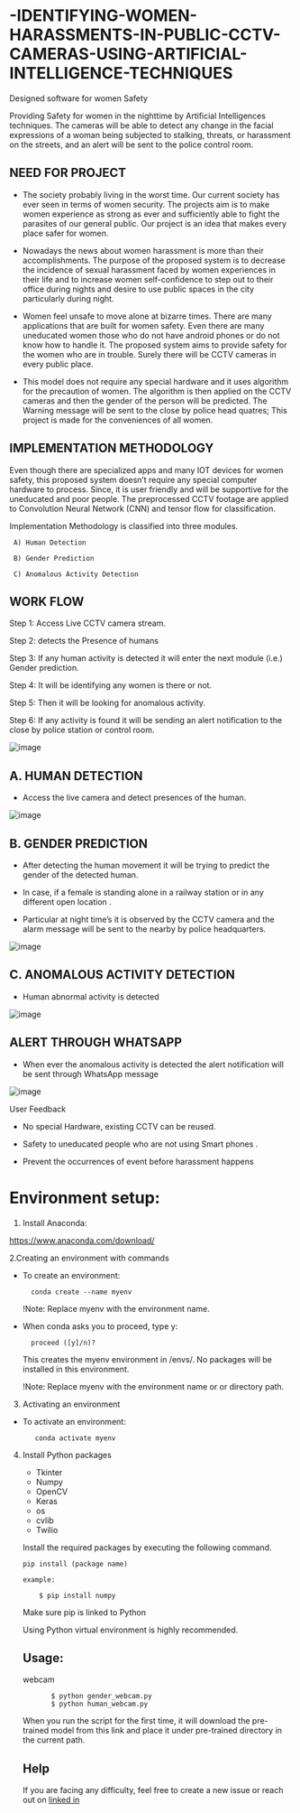 # -IDENTIFYING-WOMEN-HARASSMENTS-IN-PUBLIC-CCTV-CAMERAS-USING-ARTIFICIAL-INTELLIGENCE-TECHNIQUES
Designed software for women Safety


Providing Safety for women in the nighttime by Artificial Intelligences techniques. The cameras will be able to detect any change in the facial expressions of a woman being subjected to stalking, threats, or harassment on the streets, and an alert will be sent to the police control room.

## NEED FOR PROJECT


* The society probably living in the worst time. Our current society has ever seen in terms of women security. The projects aim is to make women experience as strong as ever and sufficiently able to fight the parasites of our general public. Our project is an idea that makes every place safer for women.

* Nowadays the news about women harassment is more than their accomplishments. The purpose of the proposed system is to decrease the incidence of sexual harassment faced by women experiences in their life and to increase women self-confidence to step out to their office during nights and desire to use public spaces in the city particularly during night.

* Women feel unsafe to move alone at bizarre times. There are many applications that are built for women safety.  Even there are many uneducated women those who do not have android phones or do not know how to handle it. The proposed system aims to provide safety for the women who are in trouble. Surely there will be CCTV cameras in every public place. 

* This model does not require any special hardware and it uses algorithm for the precaution of women. The algorithm is then applied on the CCTV cameras and then the gender of the person will be predicted. The Warning message will be sent to the close by police head quatres; This project is made for the conveniences of all women.

## IMPLEMENTATION METHODOLOGY

Even though there are specialized apps and many IOT devices for women safety, this proposed system doesn’t require any special computer hardware to process. Since, it is user friendly and will be supportive for the uneducated and poor people. The preprocessed CCTV footage are applied to Convolution Neural Network (CNN) and tensor flow for classification. 
 
 Implementation Methodology is classified into three modules. 
     
     A) Human Detection 
     
     B) Gender Prediction
     
     C) Anomalous Activity Detection 
## WORK FLOW 

Step 1:  Access Live CCTV camera stream.

Step 2:   detects the Presence of humans

Step 3: If any human activity is detected it will enter the next module (i.e.) Gender prediction.

Step 4: It will be identifying any women is    there or not.

Step 5: Then it will be looking for anomalous activity.

Step 6: If any activity is found it will be sending an alert notification to the close by police station or control room.

![image](https://user-images.githubusercontent.com/53464755/178768257-288101bc-4fc0-4f4b-97a7-5d9ac584a046.png)

## A. HUMAN DETECTION
* Access the live camera and detect presences of the human.

![image](https://user-images.githubusercontent.com/53464755/178768594-faed3858-c26a-435f-8fa4-4398f3b29ddf.png)

## B. GENDER PREDICTION
* After detecting the human movement it will be trying to predict the gender of the detected human.

* In case, if a female is standing alone in a railway station or in any different open location .

* Particular at night time’s it  is observed by the CCTV camera and the alarm message will be sent to the nearby by police headquarters.

![image](https://user-images.githubusercontent.com/53464755/178768813-02fe5269-a38a-42da-991f-c4881562211a.png)

## C. ANOMALOUS ACTIVITY DETECTION
* Human abnormal activity is detected 

![image](https://user-images.githubusercontent.com/53464755/178769095-bdad739e-643a-41ad-a5b3-8bca2250a4ac.png)

## ALERT THROUGH WHATSAPP
* When ever the anomalous activity is detected the alert notification will be sent through WhatsApp message

![image](https://user-images.githubusercontent.com/53464755/178769220-959653bc-513d-4634-be66-23fadee7bf70.png)

User Feedback

* No special Hardware, existing CCTV can be reused.

* Safety to uneducated people who are not using Smart phones .

* Prevent the occurrences of event before harassment happens

# Environment setup:

1. Install Anaconda:

 https://www.anaconda.com/download/
 
2.Creating an environment with commands

   * To create an environment:
   
           conda create --name myenv
     
     !Note:
     Replace myenv with the environment name.
   
   * When conda asks you to proceed, type y:
   
           proceed ([y]/n)?
           
     This creates the myenv environment in /envs/. No packages will be installed in this environment.

     !Note:
Replace myenv with the environment name or or directory path.
       
3. Activating an environment
  
  * To activate an environment:
       
           conda activate myenv
       
4. Install Python packages

     * Tkinter
     * Numpy
     * OpenCV
     * Keras
     * os
     * cvlib
     * Twilio

   Install the required packages by executing the following command.

       pip install (package name)
    
       example:
  
           $ pip install numpy
           
    Make sure pip is linked to Python
    
    Using Python virtual environment is highly recommended.
    
    ## Usage:
    
    webcam
    
    
              $ python gender_webcam.py
              $ python human_webcam.py
              
              
     When you run the script for the first time, it will download the pre-trained model from this link and place it under pre-trained directory in the current path.
    
    ## Help
    
    If you are facing any difficulty, feel free to create a new issue or reach out on [linked in](https://www.linkedin.com/in/karthik-v-926656211/)
